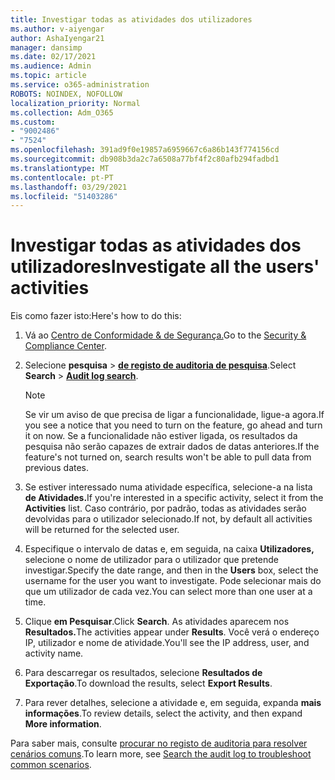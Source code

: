 ```yaml
---
title: Investigar todas as atividades dos utilizadores
ms.author: v-aiyengar
author: AshaIyengar21
manager: dansimp
ms.date: 02/17/2021
ms.audience: Admin
ms.topic: article
ms.service: o365-administration
ROBOTS: NOINDEX, NOFOLLOW
localization_priority: Normal
ms.collection: Adm_O365
ms.custom:
- "9002486"
- "7524"
ms.openlocfilehash: 391ad9f0e19857a6959667c6a86b143f774156cd
ms.sourcegitcommit: db908b3da2c7a6508a77bf4f2c80afb294fadbd1
ms.translationtype: MT
ms.contentlocale: pt-PT
ms.lasthandoff: 03/29/2021
ms.locfileid: "51403286"
---
```

# <a name="investigate-all-the-users-activities"></a><span data-ttu-id="1e99a-102">Investigar todas as atividades dos utilizadores</span><span class="sxs-lookup"><span data-stu-id="1e99a-102">Investigate all the users' activities</span></span>

<span data-ttu-id="1e99a-103">Eis como fazer isto:</span><span class="sxs-lookup"><span data-stu-id="1e99a-103">Here's how to do this:</span></span>

1. <span data-ttu-id="1e99a-104">Vá ao [Centro de Conformidade & de Segurança.](https://go.microsoft.com/fwlink/p/?linkid=2077143)</span><span class="sxs-lookup"><span data-stu-id="1e99a-104">Go to the [Security & Compliance Center](https://go.microsoft.com/fwlink/p/?linkid=2077143).</span></span>
1. <span data-ttu-id="1e99a-105">Selecione **pesquisa**  >  **[de registo de auditoria de pesquisa](https://go.microsoft.com/fwlink/?linkid=2103759)**.</span><span class="sxs-lookup"><span data-stu-id="1e99a-105">Select **Search** > **[Audit log search](https://go.microsoft.com/fwlink/?linkid=2103759)**.</span></span>
    > [!NOTE]
    > <span data-ttu-id="1e99a-106">Se vir um aviso de que precisa de ligar a funcionalidade, ligue-a agora.</span><span class="sxs-lookup"><span data-stu-id="1e99a-106">If you see a notice that you need to turn on the feature, go ahead and turn it on now.</span></span> <span data-ttu-id="1e99a-107">Se a funcionalidade não estiver ligada, os resultados da pesquisa não serão capazes de extrair dados de datas anteriores.</span><span class="sxs-lookup"><span data-stu-id="1e99a-107">If the feature's not turned on, search results won't be able to pull data from previous dates.</span></span>

1. <span data-ttu-id="1e99a-108">Se estiver interessado numa atividade específica, selecione-a na lista **de Atividades.**</span><span class="sxs-lookup"><span data-stu-id="1e99a-108">If you're interested in a specific activity, select it from the **Activities** list.</span></span> <span data-ttu-id="1e99a-109">Caso contrário, por padrão, todas as atividades serão devolvidas para o utilizador selecionado.</span><span class="sxs-lookup"><span data-stu-id="1e99a-109">If not, by default all activities will be returned for the selected user.</span></span>
1. <span data-ttu-id="1e99a-110">Especifique o intervalo de datas e, em seguida, na caixa **Utilizadores,** selecione o nome de utilizador para o utilizador que pretende investigar.</span><span class="sxs-lookup"><span data-stu-id="1e99a-110">Specify the date range, and then in the **Users** box, select the username for the user you want to investigate.</span></span> <span data-ttu-id="1e99a-111">Pode selecionar mais do que um utilizador de cada vez.</span><span class="sxs-lookup"><span data-stu-id="1e99a-111">You can select more than one user at a time.</span></span>
1. <span data-ttu-id="1e99a-112">Clique **em Pesquisar**.</span><span class="sxs-lookup"><span data-stu-id="1e99a-112">Click **Search**.</span></span> <span data-ttu-id="1e99a-113">As atividades aparecem nos **Resultados.**</span><span class="sxs-lookup"><span data-stu-id="1e99a-113">The activities appear under **Results**.</span></span> <span data-ttu-id="1e99a-114">Você verá o endereço IP, utilizador e nome de atividade.</span><span class="sxs-lookup"><span data-stu-id="1e99a-114">You'll see the IP address, user, and activity name.</span></span>
1. <span data-ttu-id="1e99a-115">Para descarregar os resultados, selecione **Resultados de Exportação**.</span><span class="sxs-lookup"><span data-stu-id="1e99a-115">To download the results, select **Export Results**.</span></span>
1. <span data-ttu-id="1e99a-116">Para rever detalhes, selecione a atividade e, em seguida, expanda **mais informações**.</span><span class="sxs-lookup"><span data-stu-id="1e99a-116">To review details, select the activity, and then expand **More information**.</span></span>

<span data-ttu-id="1e99a-117">Para saber mais, consulte [procurar no registo de auditoria para resolver cenários comuns](https://go.microsoft.com/fwlink/?linkid=2103944).</span><span class="sxs-lookup"><span data-stu-id="1e99a-117">To learn more, see [Search the audit log to troubleshoot common scenarios](https://go.microsoft.com/fwlink/?linkid=2103944).</span></span>